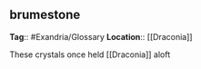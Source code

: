 ## brumestone
**Tag**:: #Exandria/Glossary 
**Location**:: [[Draconia]]

These crystals once held [[Draconia]] aloft
